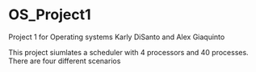 # OS_Project1
Project 1 for Operating systems
Karly DiSanto and Alex Giaquinto

This project siumlates a scheduler with 4 processors and 40 processes. There are four different scenarios
